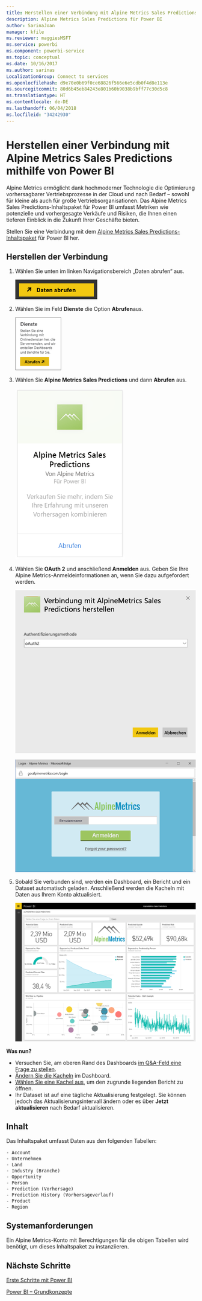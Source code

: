 ```yaml
---
title: Herstellen einer Verbindung mit Alpine Metrics Sales Predictions mithilfe von Power BI
description: Alpine Metrics Sales Predictions für Power BI
author: SarinaJoan
manager: kfile
ms.reviewer: maggiesMSFT
ms.service: powerbi
ms.component: powerbi-service
ms.topic: conceptual
ms.date: 10/16/2017
ms.author: sarinas
LocalizationGroup: Connect to services
ms.openlocfilehash: d9e70e0b69f0ce68826f566e6e5cdb0f4d8e113e
ms.sourcegitcommit: 80d6b45eb84243e801b60b9038b9bff77c30d5c8
ms.translationtype: HT
ms.contentlocale: de-DE
ms.lasthandoff: 06/04/2018
ms.locfileid: "34242930"
---
```

# <a name="connect-to-alpine-metrics-sales-predictions-with-power-bi"></a>Herstellen einer Verbindung mit Alpine Metrics Sales Predictions mithilfe von Power BI
Alpine Metrics ermöglicht dank hochmoderner Technologie die Optimierung vorhersagbarer Vertriebsprozesse in der Cloud und nach Bedarf – sowohl für kleine als auch für große Vertriebsorganisationen. Das Alpine Metrics Sales Predictions-Inhaltspaket für Power BI umfasst Metriken wie potenzielle und vorhergesagte Verkäufe und Risiken, die Ihnen einen tieferen Einblick in die Zukunft Ihrer Geschäfte bieten. 

Stellen Sie eine Verbindung mit dem [Alpine Metrics Sales Predictions-Inhaltspaket](https://app.powerbi.com/getdata/services/alpine-metrics) für Power BI her.

## <a name="how-to-connect"></a>Herstellen der Verbindung
1. Wählen Sie unten im linken Navigationsbereich „Daten abrufen“ aus.  
   
    ![](media/service-connect-to-alpine-metrics/getdata.png)
2. Wählen Sie im Feld **Dienste** die Option **Abrufen**aus.  
   
    ![](media/service-connect-to-alpine-metrics/services.png)
3. Wählen Sie **Alpine Metrics Sales Predictions** und dann **Abrufen** aus.  
   
    ![](media/service-connect-to-alpine-metrics/alpine.png)
4. Wählen Sie **OAuth 2** und anschließend **Anmelden** aus. Geben Sie Ihre Alpine Metrics-Anmeldeinformationen an, wenn Sie dazu aufgefordert werden.
   
    ![](media/service-connect-to-alpine-metrics/creds.png)
   
    ![](media/service-connect-to-alpine-metrics/creds2.png)
5. Sobald Sie verbunden sind, werden ein Dashboard, ein Bericht und ein Dataset automatisch geladen. Anschließend werden die Kacheln mit Daten aus Ihrem Konto aktualisiert.
   
    ![](media/service-connect-to-alpine-metrics/dashboard.png)

**Was nun?**

* Versuchen Sie, am oberen Rand des Dashboards [im Q&A-Feld eine Frage zu stellen](power-bi-q-and-a.md).
* [Ändern Sie die Kacheln](service-dashboard-edit-tile.md) im Dashboard.
* [Wählen Sie eine Kachel aus](service-dashboard-tiles.md), um den zugrunde liegenden Bericht zu öffnen.
* Ihr Dataset ist auf eine tägliche Aktualisierung festgelegt. Sie können jedoch das Aktualisierungsintervall ändern oder es über **Jetzt aktualisieren** nach Bedarf aktualisieren.

## <a name="whats-included"></a>Inhalt
Das Inhaltspaket umfasst Daten aus den folgenden Tabellen:  

    - Account    
    - Unternehmen    
    - Land    
    - Industry (Branche)    
    - Opportunity  
    - Person  
    - Prediction (Vorhersage)    
    - Prediction History (Vorhersageverlauf)    
    - Product  
    - Region    

## <a name="system-requirements"></a>Systemanforderungen
Ein Alpine Metrics-Konto mit Berechtigungen für die obigen Tabellen wird benötigt, um dieses Inhaltspaket zu instanziieren.

## <a name="next-steps"></a>Nächste Schritte
[Erste Schritte mit Power BI](service-get-started.md)

[Power BI – Grundkonzepte](service-basic-concepts.md)


